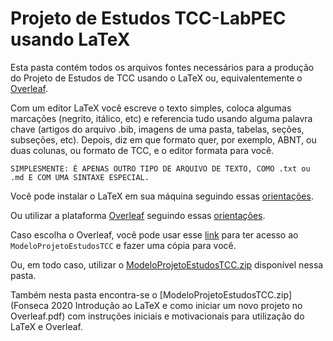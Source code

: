# Projeto de Estudos TCC-LabPEC usando LaTeX

Esta pasta contém todos os arquivos fontes necessários para a produção do Projeto de Estudos de TCC usando o LaTeX ou, equivalentemente o [Overleaf](https://www.overleaf.com).

Com um editor LaTeX você escreve o texto simples, coloca algumas marcações (negrito, itálico, etc) e referencia tudo usando alguma palavra chave (artigos do arquivo .bib, imagens de uma pasta, tabelas, seções, subseções, etc). Depois, diz em que formato quer, por exemplo, ABNT, ou duas colunas, ou formato de TCC, e o editor formata para você.

`SIMPLESMENTE: É APENAS OUTRO TIPO DE ARQUIVO DE TEXTO, COMO .txt ou .md E COM UMA SINTAXE ESPECIAL.`

Você pode instalar o LaTeX em sua máquina seguindo essas [orientações](https://github.com/abntex/abntex2/wiki/Instalacao).

Ou utilizar a plataforma [Overleaf](https://www.overleaf.com) seguindo essas [orientações](https://pt.overleaf.com/learn/latex/Tutorials).

Caso escolha o Overleaf, você pode usar esse [link](https://www.overleaf.com/read/gmpdsmsdhqkn) para ter acesso ao `ModeloProjetoEstudosTCC` e fazer uma cópia para você.

Ou, em todo caso, utilizar o [ModeloProjetoEstudosTCC.zip](ModeloProjetoEstudosTCC.zip) disponível nessa pasta.

Também nesta pasta encontra-se o [ModeloProjetoEstudosTCC.zip](Fonseca 2020 Introdução ao LaTeX e como iniciar um novo projeto no Overleaf.pdf) com instruções iniciais e motivacionais para utilização do LaTeX e Overleaf.

